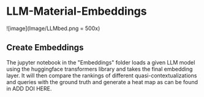 # LLM-Material-Embeddings

![image](Image/LLMbed.png = 500x)

## Create Embeddings

The jupyter notebook in the "Embeddings" folder loads a given LLM model using the huggingface transformers library and takes the final embedding layer. It will then compare the rankings of different quasi-contextualizations and queries with the ground truth and generate a heat map as can be found in ADD DOI HERE.

